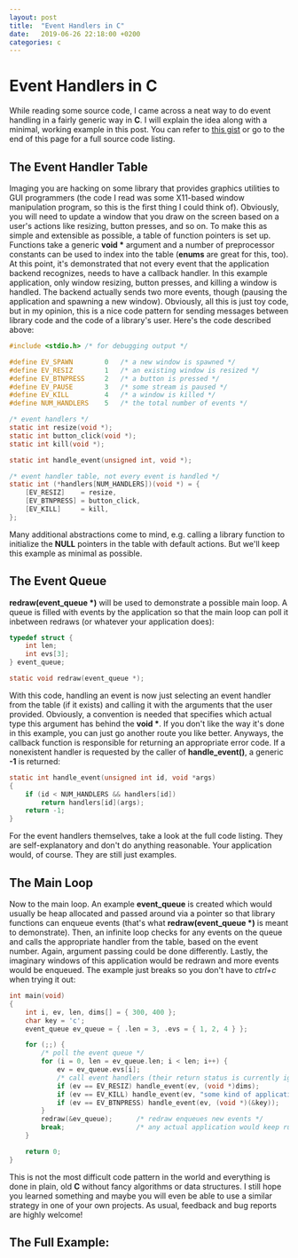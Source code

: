 ```yaml
---
layout: post
title:  "Event Handlers in C"
date:   2019-06-26 22:18:00 +0200
categories: c
---
```


# Event Handlers in C
While reading some source code, I came across a neat way to do event handling in a fairly generic way in **C**. I will explain the idea along with a minimal, working example in this post. You can refer to [this gist](https://gist.github.com/DanielSchuette/fc0fe0214c55668743b71a5317b1e7f2) or go to the end of this page for a full source code listing.

## The Event Handler Table
Imaging you are hacking on some library that provides graphics utilities to GUI programmers (the code I read was some X11-based window manipulation program, so this is the first thing I could think of). Obviously, you will need to update a window that you draw on the screen based on a user's actions like resizing, button presses, and so on. To make this as simple and extensible as possible, a table of function pointers is set up. Functions take a generic **void \*** argument and a number of preprocessor constants can be used to index into the table (**enums** are great for this, too). At this point, it's demonstrated that not every event that the application backend recognizes, needs to have a callback handler. In this example application, only window resizing, button presses, and killing a window is handled. The backend actually sends two more events, though (pausing the application and spawning a new window). Obviously, all this is just toy code, but in my opinion, this is a nice code pattern for sending messages between library code and the code of a library's user. Here's the code described above:

```c
#include <stdio.h> /* for debugging output */

#define EV_SPAWN        0   /* a new window is spawned */
#define EV_RESIZ        1   /* an existing window is resized */
#define EV_BTNPRESS     2   /* a button is pressed */
#define EV_PAUSE        3   /* some stream is paused */
#define EV_KILL         4   /* a window is killed */
#define NUM_HANDLERS    5   /* the total number of events */

/* event handlers */
static int resize(void *);
static int button_click(void *);
static int kill(void *);

static int handle_event(unsigned int, void *);

/* event handler table, not every event is handled */
static int (*handlers[NUM_HANDLERS])(void *) = {
    [EV_RESIZ]    = resize,
    [EV_BTNPRESS] = button_click,
    [EV_KILL]     = kill,
};
```
Many additional abstractions come to mind, e.g. calling a library function to initialize the **NULL** pointers in the table with default actions. But we'll keep this example as minimal as possible.

## The Event Queue
**redraw(event_queue \*)** will be used to demonstrate a possible main loop. A queue is filled with events by the application so that the main loop can poll it inbetween redraws (or whatever your application does):

```c
typedef struct {
    int len;
    int evs[3];
} event_queue;

static void redraw(event_queue *);
```

With this code, handling an event is now just selecting an event handler from the table (if it exists) and calling it with the arguments that the user provided. Obviously, a convention is needed that specifies which actual type this argument has behind the **void \***. If you don't like the way it's done in this example, you can just go another route you like better. Anyways, the callback function is responsible for returning an appropriate error code. If a nonexistent handler is requested by the caller of **handle_event()**, a generic **-1** is returned:

```c
static int handle_event(unsigned int id, void *args)
{
    if (id < NUM_HANDLERS && handlers[id])
        return handlers[id](args);
    return -1;
}
```

For the event handlers themselves, take a look at the full code listing. They are self-explanatory and don't do anything reasonable. Your application would, of course. They are still just examples.

## The Main Loop
Now to the main loop. An example **event_queue** is created which would usually be heap allocated and passed around via a pointer so that library functions can enqueue events (that's what **redraw(event_queue \*)** is meant to demonstrate). Then, an infinite loop checks for any events on the queue and calls the appropriate handler from the table, based on the event number. Again, argument passing could be done differently. Lastly, the imaginary windows of this application would be redrawn and more events would be enqueued. The example just breaks so you don't have to *ctrl+c* when trying it out:

```c
int main(void)
{
    int i, ev, len, dims[] = { 300, 400 };
    char key = 'c';
    event_queue ev_queue = { .len = 3, .evs = { 1, 2, 4 } };

    for (;;) {
        /* poll the event queue */
        for (i = 0, len = ev_queue.len; i < len; i++) {
            ev = ev_queue.evs[i];
            /* call event handlers (their return status is currently ignored) */
            if (ev == EV_RESIZ) handle_event(ev, (void *)dims);
            if (ev == EV_KILL) handle_event(ev, "some kind of application");
            if (ev == EV_BTNPRESS) handle_event(ev, (void *)(&key));
        }
        redraw(&ev_queue);      /* redraw enqueues new events */
        break;                  /* any actual application would keep running */
    }

    return 0;
}
```
This is not the most difficult code pattern in the world and everything is done in plain, old **C** without fancy algorithms or data structures. I still hope you learned something and maybe you will even be able to use a similar strategy in one of your own projects. As usual, feedback and bug reports are highly welcome!

## The Full Example:
<style>
/* make gist look nicer, this really only works when put in manually,
 * probably because of remote theme...
 */
/* body, line numbers, Code, Comments */
.gist-data tbody {
    background-color: Black;
}
.gist-data tbody td:nth-of-type(1) {
    color: #2B91AF !important;
}
.gist-data tbody td:nth-of-type(2){
    color: #FFFFFF !important;
}
.pl-c {
    color: #57A64A !important;
}

/* Function, Function Name, Function Method */
.pl-k, tbody tr:first-child .blob-code, tbody tr:last-child .blob-code {
    color: #569CD6 !important;
}
.pl-en {
    color: #FFFFFF !important;
}
.pl-c1 {
    color: #FFFFFF !important;
}
/* strings, quotes around strings */
.pl-s {
    color: #D69D85 !important;
}
.pl-pds {
    color: #D69D85 !important;
}

/* gist meta*/
.gist-meta {
    display: none !important;
}
</style>
<script src="https://gist.github.com/DanielSchuette/fc0fe0214c55668743b71a5317b1e7f2.js"></script>
